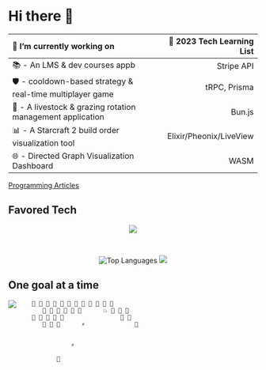 # Hi there 👋

🔭 I’m currently working on                                           | 🌱 2023 Tech Learning List
:---------------------------------------------------------            | ---------------------------:
📚 - An LMS & dev courses appb                                        | Stripe API                                                    
🛡️ - cooldown-based strategy & real-time multiplayer game             | tRPC, Prisma
🐑 - A livestock & grazing rotation management application            | Bun.js
📊 - A Starcraft 2 build order visualization tool                     | Elixir/Pheonix/LiveView
🌐 - Directed Graph Visualization Dashboard                           | WASM

[Programming Articles](https://wjv.io/blog/blog)

## Favored Tech

<!-- <img src="tech.svg" width="1200" height="100" alt="favored tech icons" title="HTML - CSS - JS - Git - Node - VSCode - React - D3.js - Redux - Web Components - Firebase - Next.js - Typescript - Vite - GraphQL - Apollo GraphQL - Solid.js - Elixir"> -->
<p align="center">
  <img src="https://skillicons.dev/icons?i=html,css,js,typescript,git,nodejs,svelte,solidjs,react,d3,vite,supabase,elixir,wasm&theme=light" />
</p>
<br>
<p align="center">
  <img src="https://github-readme-stats.vercel.app/api/top-langs/?username=JamieVaughn&layout=compact" alt="Top Languages" />
  <a href="https://skillicons.dev">
    <img src="https://skillicons.dev/icons?i=typescript,svelte,d3,nodejs,supabase,elixir&perline=3&theme=light" />
  </a>
</p>

<!-- see for more readme badges: https://github.com/rzashakeri/beautify-github-profile -->

## One goal at a time

<!--
<img src="https://github-readme-stats-git-masterrstaa-rickstaa.vercel.app/api?username=JamieVaughn&show_icons=true&theme=gotham" alt="Github Stats" align="right" />
-->

<img src="https://github-readme-streak-stats.herokuapp.com/?user=JamieVaughn&theme=dark" align="left" >


        👾 👾 👾 👾 👾 👾 👾 👾 👾 👾 👾 👾
           👾 👾 👾 👾 👾 👾      💥 👾 👾 👾
        👾 👾 👾 👾 👾                👾 👾
           👾 👾 👾      ⚡              👾
                       

                   ⚡

               📡



